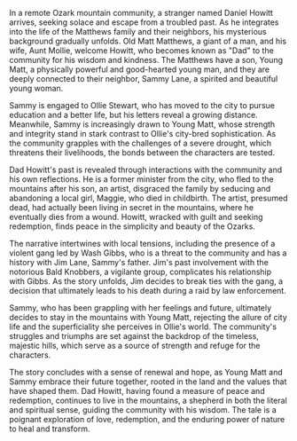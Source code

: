 In a remote Ozark mountain community, a stranger named Daniel Howitt arrives, seeking solace and escape from a troubled past. As he integrates into the life of the Matthews family and their neighbors, his mysterious background gradually unfolds. Old Matt Matthews, a giant of a man, and his wife, Aunt Mollie, welcome Howitt, who becomes known as "Dad" to the community for his wisdom and kindness. The Matthews have a son, Young Matt, a physically powerful and good-hearted young man, and they are deeply connected to their neighbor, Sammy Lane, a spirited and beautiful young woman.

Sammy is engaged to Ollie Stewart, who has moved to the city to pursue education and a better life, but his letters reveal a growing distance. Meanwhile, Sammy is increasingly drawn to Young Matt, whose strength and integrity stand in stark contrast to Ollie's city-bred sophistication. As the community grapples with the challenges of a severe drought, which threatens their livelihoods, the bonds between the characters are tested.

Dad Howitt's past is revealed through interactions with the community and his own reflections. He is a former minister from the city, who fled to the mountains after his son, an artist, disgraced the family by seducing and abandoning a local girl, Maggie, who died in childbirth. The artist, presumed dead, had actually been living in secret in the mountains, where he eventually dies from a wound. Howitt, wracked with guilt and seeking redemption, finds peace in the simplicity and beauty of the Ozarks.

The narrative intertwines with local tensions, including the presence of a violent gang led by Wash Gibbs, who is a threat to the community and has a history with Jim Lane, Sammy's father. Jim's past involvement with the notorious Bald Knobbers, a vigilante group, complicates his relationship with Gibbs. As the story unfolds, Jim decides to break ties with the gang, a decision that ultimately leads to his death during a raid by law enforcement.

Sammy, who has been grappling with her feelings and future, ultimately decides to stay in the mountains with Young Matt, rejecting the allure of city life and the superficiality she perceives in Ollie's world. The community's struggles and triumphs are set against the backdrop of the timeless, majestic hills, which serve as a source of strength and refuge for the characters.

The story concludes with a sense of renewal and hope, as Young Matt and Sammy embrace their future together, rooted in the land and the values that have shaped them. Dad Howitt, having found a measure of peace and redemption, continues to live in the mountains, a shepherd in both the literal and spiritual sense, guiding the community with his wisdom. The tale is a poignant exploration of love, redemption, and the enduring power of nature to heal and transform.